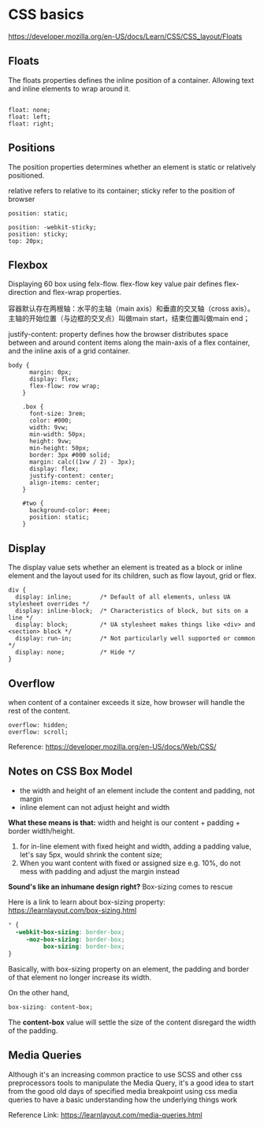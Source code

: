 # CSS basics


https://developer.mozilla.org/en-US/docs/Learn/CSS/CSS_layout/Floats

## Floats

The floats properties defines the inline position of a container. Allowing text and inline elements to wrap around it.

```

float: none;
float: left;
float: right;

```

## Positions

The position properties determines whether an element is static or relatively positioned.

relative refers to relative to its container;
sticky refer to the position of browser 

```
position: static;

position: -webkit-sticky;
position: sticky;
top: 20px;

```


## Flexbox

Displaying 60 box using felx-flow. 
flex-flow key value pair defines flex-direction and flex-wrap properties.

容器默认存在两根轴：水平的主轴（main axis）和垂直的交叉轴（cross axis）。主轴的开始位置（与边框的交叉点）叫做main start，结束位置叫做main end；


justify-content: property defines how the browser distributes space between and around content items along the main-axis of a flex container, and the inline axis of a grid container. 

```
body {
      margin: 0px;
      display: flex;
      flex-flow: row wrap;
    }

    .box {
      font-size: 3rem;
      color: #000;
      width: 9vw;
      min-width: 50px;
      height: 9vw;
      min-height: 50px;
      border: 3px #000 solid;
      margin: calc((1vw / 2) - 3px);
      display: flex;
      justify-content: center;
      align-items: center;
    }

    #two {
      background-color: #eee;
      position: static;
    }
```
## Display

The display value sets whether an element is treated as a block or inline element and the layout used for its children, such as flow layout, grid or flex.

```
div {
  display: inline;        /* Default of all elements, unless UA stylesheet overrides */
  display: inline-block;  /* Characteristics of block, but sits on a line */
  display: block;         /* UA stylesheet makes things like <div> and <section> block */
  display: run-in;        /* Not particularly well supported or common */
  display: none;          /* Hide */
}

```

## Overflow
when content of a container exceeds it size, how browser will handle the rest of the content.

```
overflow: hidden;
overflow: scroll;

```

Reference: https://developer.mozilla.org/en-US/docs/Web/CSS/


## Notes on CSS Box Model

- the width and height of an element include the content and padding, not margin
- inline element can not adjust height and width

**What these means is that:** width and height is our content + padding + border width/height.
1. for in-line element with fixed height and width, adding a padding value, let's say 5px, would shrink the content size;
2. When you want content with fixed or assigned size e.g. 10%, do not mess with padding and adjust the margin instead


**Sound's like an inhumane design right?** Box-sizing comes to rescue

Here is a link to learn about box-sizing property: https://learnlayout.com/box-sizing.html

```css
* {
  -webkit-box-sizing: border-box;
     -moz-box-sizing: border-box;
          box-sizing: border-box;
}
```
Basically, with box-sizing property on an element, the padding and border of that element no longer increase its width.

On the other hand, 
```css
box-sizing: content-box;
```
The **content-box** value will settle the size of the content disregard the width of the padding.

## Media Queries
Although it's an increasing common practice to use SCSS and other css preprocessors tools to manipulate the Media Query, it's a good idea to start from the good old days of specified media breakpoint using css media queries to have a basic understanding how the underlying things work

Reference Link: https://learnlayout.com/media-queries.html

